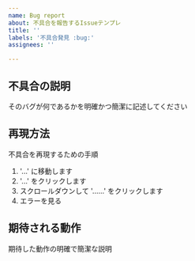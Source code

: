 ```yaml
---
name: Bug report
about: 不具合を報告するIssueテンプレ
title: ''
labels: '不具合発見 :bug:'
assignees: ''

---
```


## 不具合の説明

そのバグが何であるかを明確かつ簡潔に記述してください

## 再現方法

不具合を再現するための手順

1. '...' に移動します
2. '...' をクリックします
3. スクロールダウンして '......' をクリックします
4. エラーを見る

## 期待される動作
期待した動作の明確で簡潔な説明
